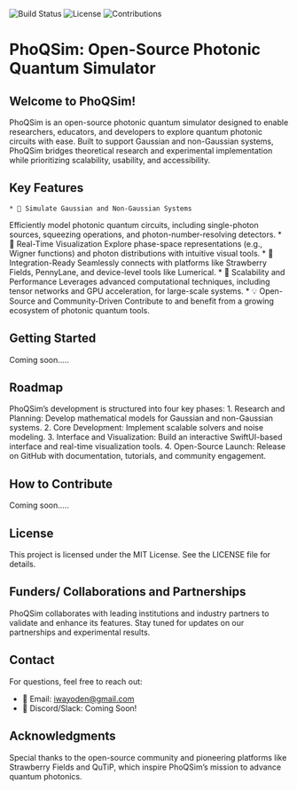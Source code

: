 ![Build Status](https://img.shields.io/badge/build-passing-brightgreen)
![License](https://img.shields.io/badge/license-MIT-blue)
![Contributions](https://img.shields.io/badge/contributions-welcome-brightgreen)

# PhoQSim: Open-Source Photonic Quantum Simulator

## Welcome to PhoQSim!
PhoQSim is an open-source photonic quantum simulator designed to enable researchers, educators, and developers to explore quantum photonic circuits with ease. Built to support Gaussian and non-Gaussian systems, PhoQSim bridges theoretical research and experimental implementation while prioritizing scalability, usability, and accessibility.

## Key Features
	* 📡 Simulate Gaussian and Non-Gaussian Systems
Efficiently model photonic quantum circuits, including single-photon sources, squeezing operations, and photon-number-resolving detectors.
	* 🔄 Real-Time Visualization
Explore phase-space representations (e.g., Wigner functions) and photon distributions with intuitive visual tools.
	* 🔗 Integration-Ready
Seamlessly connects with platforms like Strawberry Fields, PennyLane, and device-level tools like Lumerical.
	* 🚀 Scalability and Performance
Leverages advanced computational techniques, including tensor networks and GPU acceleration, for large-scale systems.
	* 💡 Open-Source and Community-Driven
Contribute to and benefit from a growing ecosystem of photonic quantum tools.


## Getting Started

Coming soon.....

## Roadmap

PhoQSim’s development is structured into four key phases:
	1.	Research and Planning: Develop mathematical models for Gaussian and non-Gaussian systems.
	2.	Core Development: Implement scalable solvers and noise modeling.
	3.	Interface and Visualization: Build an interactive SwiftUI-based interface and real-time visualization tools.
	4.	Open-Source Launch: Release on GitHub with documentation, tutorials, and community engagement.

## How to Contribute
Coming soon.....

## License

This project is licensed under the MIT License. See the LICENSE file for details.

## Funders/ Collaborations and Partnerships

PhoQSim collaborates with leading institutions and industry partners to validate and enhance its features. Stay tuned for updates on our partnerships and experimental results.

## Contact

For questions, feel free to reach out:

* 📧 Email: iwayoden@gmail.com
* 💬 Discord/Slack: Coming Soon!

## Acknowledgments

Special thanks to the open-source community and pioneering platforms like Strawberry Fields and QuTiP, which inspire PhoQSim’s mission to advance quantum photonics.

